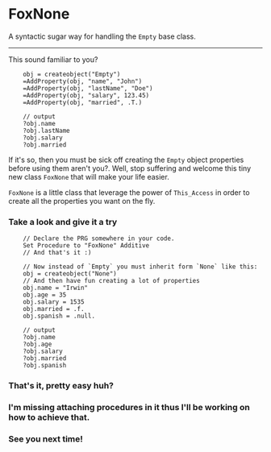 # FoxNone
A syntactic sugar way for handling the `Empty` base class.
<hr>

This sound familiar to you?
```xBase
    obj = createobject("Empty")
    =AddProperty(obj, "name", "John")
    =AddProperty(obj, "lastName", "Doe")
    =AddProperty(obj, "salary", 123.45)
    =AddProperty(obj, "married", .T.)

    // output
    ?obj.name
    ?obj.lastName
    ?obj.salary
    ?obj.married
```

If it's so, then you must be sick off creating the `Empty` object properties before using them aren't you?. Well, stop suffering
and welcome this tiny new class `FoxNone` that will make your life easier.

`FoxNone` is a little class that leverage the power of `This_Access` in order to create all the properties you want on the fly.

### Take a look and give it a try
```xBase
    // Declare the PRG somewhere in your code.
    Set Procedure to "FoxNone" Additive
    // And that's it :)

    // Now instead of `Empty` you must inherit form `None` like this:
    obj = createobject("None")
    // And then have fun creating a lot of properties
    obj.name = "Irwin"
    obj.age = 35
    obj.salary = 1535
    obj.married = .f.
    obj.spanish = .null.
    
    // output
    ?obj.name
    ?obj.age
    ?obj.salary
    ?obj.married
    ?obj.spanish
```

### That's it, pretty easy huh?
### I'm missing attaching procedures in it thus I'll be working on how to achieve that.
### See you next time!